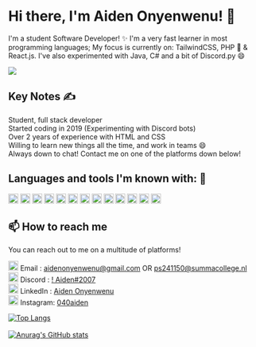 # Hi there, I'm Aiden Onyenwenu! 👋 

I'm a student Software Developer! ✨ I'm a very fast learner in most programming languages; My focus is currently on: TailwindCSS, PHP 👀 & React.js. I've also experimented with Java, C# and a bit of Discord.py 😄

![](https://komarev.com/ghpvc/?username=AidenistooOP)

## Key Notes ✍️

Student, full stack developer <br>
Started coding in 2019 (Experimenting with Discord bots) <br>
Over 2 years of experience with HTML and CSS <br>
Willing to learn new things all the time, and work in teams 😄 <br>
Always down to chat! Contact me on one of the platforms down below! 

## Languages and tools I'm known with: 🔑
<p float="left">
<img src="https://cdn.iconscout.com/icon/free/png-256/firebase-3521427-2944871.png" width="20px">
    <img src="https://cdn.freebiesupply.com/logos/large/2x/mysql-5-logo-png-transparent.png" width="20px">
<img src="https://upload.wikimedia.org/wikipedia/commons/thumb/6/62/CSS3_logo.svg/800px-CSS3_logo.svg.png" width="20px">
    <img src="https://upload.wikimedia.org/wikipedia/commons/thumb/2/27/PHP-logo.svg/2560px-PHP-logo.svg.png" width="20px">
  <img src="https://img.freepik.com/free-icon/html-5_318-566077.jpg?w=2000" width="20px">
        <img src="https://upload.wikimedia.org/wikipedia/commons/thumb/3/34/Microsoft_Office_Excel_%282019%E2%80%93present%29.svg/2203px-Microsoft_Office_Excel_%282019%E2%80%93present%29.svg.png" width="20px">
  <img src="https://seeklogo.com/images/C/c-sharp-c-logo-02F17714BA-seeklogo.com.png" width="20px">
  <img src="https://git-scm.com/images/logos/downloads/Git-Icon-1788C.png" width="20px">
  <img src="https://www.svgrepo.com/show/331367/directadmin.svg" width="20px">
  <img src="https://upload.wikimedia.org/wikipedia/commons/6/6a/JavaScript-logo.png" width="20px">
  <img src="https://upload.wikimedia.org/wikipedia/commons/thumb/b/b2/Bootstrap_logo.svg/1280px-Bootstrap_logo.svg.png" width="20px">
    <img src="https://upload.wikimedia.org/wikipedia/commons/thumb/4/4f/PhpMyAdmin_logo.svg/2560px-PhpMyAdmin_logo.svg.png" width="20px">
    <img src="https://upload.wikimedia.org/wikipedia/commons/thumb/6/64/Microsoft_Office_Visio_%282019%29.svg/2149px-Microsoft_Office_Visio_%282019%29.svg.png" width="20px">
  
</p>


## 📫 How to reach me

You can reach out to me on a multitude of platforms!








<img src="https://mailmeteor.com/logos/assets/PNG/Gmail_Logo_512px.png" width="20px"> Email    : aidenonyenwenu@gmail.com OR ps241150@summacollege.nl <br>
<img src="https://assets-global.website-files.com/6257adef93867e50d84d30e2/636e0a6a49cf127bf92de1e2_icon_clyde_blurple_RGB.png" width="20px"> Discord  : [!  Aiden#2007](https://discord.gg/nBfTcMprrC) <br>
<img src="https://cdn-icons-png.flaticon.com/512/733/733561.png" width="20px"> LinkedIn : [Aiden Onyenwenu](https://www.linkedin.com/in/aiden-onyenwenu/) <br>
<img src="https://png.pngtree.com/png-vector/20221018/ourmid/pngtree-instagram-social-platform-icon-png-image_6315976.png" width="20px"> Instagram: [040aiden](https://instagram.com/040aiden/) <br>

[![Top Langs](https://github-readme-stats.vercel.app/api/top-langs/?username=AidenistooOP&layout=compact)](https://github.com/anuraghazra/github-readme-stats) <br> <br>
[![Anurag's GitHub stats](https://github-readme-stats.vercel.app/api?username=AidenistooOP)](https://github.com/anuraghazra/github-readme-stats)

